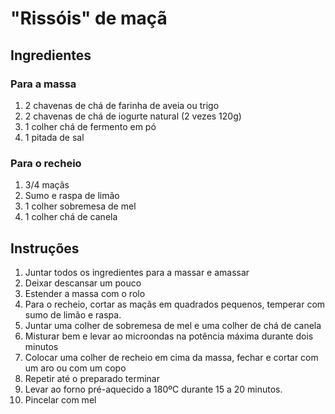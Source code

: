 # "Rissóis" de maçã

## Ingredientes

### Para a massa

1. 2 chavenas de chá de farinha de aveia ou trigo
2. 2 chavenas de chá de iogurte natural (2 vezes 120g)
3. 1 colher chá de fermento em pó
4. 1 pitada de sal

### Para o recheio

1. 3/4 maçãs
2. Sumo e raspa de limão
3. 1 colher sobremesa de mel
4. 1 colher chá de canela

## Instruções

1. Juntar todos os ingredientes para a massar e amassar
2. Deixar descansar um pouco
3. Estender a massa com o rolo
4. Para o recheio, cortar as maçãs em quadrados pequenos, temperar com sumo de limão e raspa.
5. Juntar uma colher de sobremesa de mel e uma colher de chá de canela
6. Misturar bem e levar ao microondas na potência máxima durante dois minutos
7. Colocar uma colher de recheio em cima da massa, fechar e cortar com um aro ou com um copo
8. Repetir até o preparado terminar
9. Levar ao forno pré-aquecido a 180ºC durante 15 a 20 minutos.
10. Pincelar com mel

